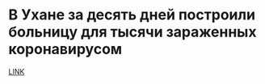 # В Ухане за десять дней построили больницу для тысячи зараженных коронавирусом



[LINK](https://varlamov.ru/3775302.html)